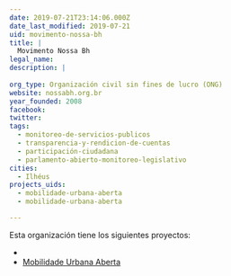 ```yaml
---
date: 2019-07-21T23:14:06.000Z
date_last_modified: 2019-07-21
uid: movimento-nossa-bh
title: |
  Movimento Nossa Bh
legal_name: 
description: |
  
org_type: Organización civil sin fines de lucro (ONG)
website: nossabh.org.br
year_founded: 2008
facebook: 
twitter: 
tags:
  - monitoreo-de-servicios-publicos
  - transparencia-y-rendicion-de-cuentas
  - participación-ciudadana
  - parlamento-abierto-monitoreo-legislativo
cities: 
  - Ilhéus
projects_uids:
  - mobilidade-urbana-aberta
  - mobilidade-urbana-aberta

---
```


Esta organización tiene los siguientes proyectos:

- [](/proyectos/mobilidade-urbana-aberta)
- [Mobilidade Urbana Aberta](/proyectos/mobilidade-urbana-aberta)
